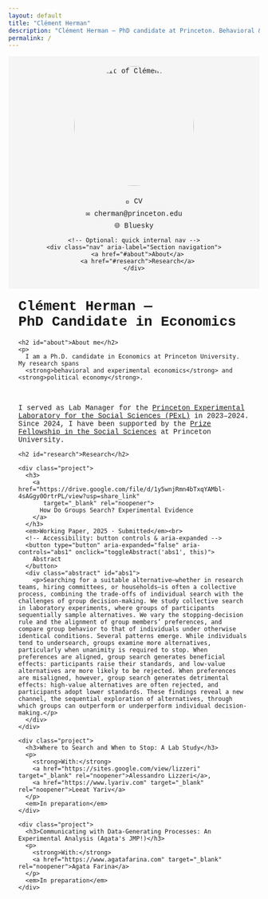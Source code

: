 ```yaml
---
layout: default
title: "Clément Herman"
description: "Clément Herman — PhD candidate at Princeton. Behavioral & experimental economics, political economy. Research on collective (group) search, stopping rules, and decision-making."
permalink: /
---
```


<style>
  body { font-family: "Courier New", Courier, monospace; }
  .container {
    display: flex; flex-wrap: wrap; max-width: 1000px; margin: 0 auto;
  }
  .sidebar {
    flex: 1 1 30%; padding: 20px; background-color: #f5f5f5;
    min-width: 200px; box-sizing: border-box; text-align: center;
  }
  .sidebar img {
    border-radius: 50%; width: 240px; height: 240px; object-fit: cover;
    margin-bottom: 15px;
  }
  .sidebar a { display: block; margin: 8px 0; text-decoration: none; }
  .main-content { flex: 1 1 70%; padding: 20px; box-sizing: border-box; }
  h1 { margin-top: 0; }
  .abstract { display: none; margin-top: 5px; }
  button { margin-top: 5px; }
  .project { margin-bottom: 40px; }
  .nav { margin: 10px 0 20px; }
  .nav a { margin-right: 12px; }
</style>

<div class="container">

  <div class="sidebar">
    <!-- SEO: add descriptive alt and lazy-load -->
    <img src="photo_clement_edit.png" alt="Portrait of Clément Herman" loading="lazy" width="140" height="140">
    <!-- SEO: add rel=noopener and rel=me for profile -->
    <a href="https://drive.google.com/file/d/1TrC1MCd6kxQlAt9jsvOpUZAS79TmcFaq/view?usp=share_link" target="_blank" rel="noopener">📄 CV</a>
    <a href="mailto:cherman@princeton.edu">✉️ cherman@princeton.edu</a>
    <a href="https://bsky.app/profile/clemherm.bsky.social" target="_blank" rel="me noopener">🌐 Bluesky</a>

    <!-- Optional: quick internal nav -->
    <div class="nav" aria-label="Section navigation">
      <a href="#about">About</a>
      <a href="#research">Research</a>
    </div>
  </div>

  <div class="main-content">
    <!-- SEO: put main keywords in H1 -->
    <h1>Clément Herman — <br> PhD Candidate in Economics</h1>

    <h2 id="about">About me</h2>
    <p>
      I am a Ph.D. candidate in Economics at Princeton University. My research spans
      <strong>behavioral and experimental economics</strong> and <strong>political economy</strong>.
<br> <br>
      I served as Lab Manager for the <a href="https://pexl.lab.run" target="_blank" rel="noopener">Princeton Experimental Laboratory for the Social Sciences (PExL)</a> in 2023–2024.
Since 2024, I have been supported by the <a href="https://gradschool.princeton.edu/financial-support/fellowships/princeton-fellowships/prize-fellowship-social-sciences" target="_blank" rel="noopener">Prize Fellowship in the Social Sciences</a> at Princeton University.
    </p>

    <h2 id="research">Research</h2>

    <div class="project">
      <h3>
        <a href="https://drive.google.com/file/d/1y5wnjRmn4bTxqYAMbl-4sAGgy0OrtrPL/view?usp=share_link"
           target="_blank" rel="noopener">
          How Do Groups Search? Experimental Evidence
        </a>
      </h3>
      <em>Working Paper, 2025 · Submitted</em><br>
      <!-- Accessibility: button controls & aria-expanded -->
      <button type="button" aria-expanded="false" aria-controls="abs1" onclick="toggleAbstract('abs1', this)">
        Abstract
      </button>
      <div class="abstract" id="abs1">
        <p>Searching for a suitable alternative—whether in research teams, hiring committees, or households—is often a collective process, combining the trade-offs of individual search with the challenges of group decision-making. We study collective search in laboratory experiments, where groups of participants sequentially sample alternatives. We vary the stopping-decision rule and the alignment of group members’ preferences, and compare group behavior to that of individuals under otherwise identical conditions. Several patterns emerge. While individuals tend to undersearch, groups examine more alternatives, particularly when unanimity is required to stop. When preferences are aligned, group search generates beneficial effects: participants raise their standards, and low-value alternatives are more likely to be rejected. When preferences are misaligned, however, group search generates detrimental effects: high-value alternatives are often rejected, and participants adopt lower standards. These findings reveal a new channel, the sequential exploration of alternatives, through which groups can outperform or underperform individual decision-making.</p>
      </div>
    </div>

    <div class="project">
      <h3>Where to Search and When to Stop: A Lab Study</h3>
      <p>
        <strong>With:</strong>
        <a href="https://sites.google.com/view/lizzeri" target="_blank" rel="noopener">Alessandro Lizzeri</a>,
        <a href="https://www.lyariv.com" target="_blank" rel="noopener">Leeat Yariv</a>
      </p>
      <em>In preparation</em>
    </div>

    <div class="project">
      <h3>Communicating with Data-Generating Processes: An Experimental Analysis (Agata's JMP!)</h3>
      <p>
        <strong>With:</strong>
        <a href="https://www.agatafarina.com" target="_blank" rel="noopener">Agata Farina</a>
      </p>
      <em>In preparation</em>
    </div>
  </div>
</div>

<script>
function toggleAbstract(id, btn) {
  var x = document.getElementById(id);
  var isHidden = (x.style.display === "none" || x.style.display === "");
  x.style.display = isHidden ? "block" : "none";
  if (btn) btn.setAttribute("aria-expanded", isHidden ? "true" : "false");
}
</script>

<!-- =================== -->
<!-- Minimal JSON-LD SEO -->
<!-- =================== -->
<script type="application/ld+json">
{
  "@context": "https://schema.org",
  "@type": "Person",
  "name": "Clément Herman",
  "jobTitle": "PhD Candidate in Economics",
  "affiliation": {
    "@type": "CollegeOrUniversity",
    "name": "Princeton University"
  },
  "email": "mailto:cherman@princeton.edu",
  "url": "https://clement-herman.com",
  "sameAs": [
    "https://bsky.app/profile/clemherm.bsky.social",
    "https://scholar.google.com/scholar?q=Cl%C3%A9ment+Herman"
  ]
}
</script>

<!-- Example article schema for the working paper; duplicate & adjust for others if you like -->
<script type="application/ld+json">
{
  "@context": "https://schema.org",
  "@type": "ScholarlyArticle",
  "name": "How Do Groups Search? Experimental Evidence",
  "author": {
    "@type": "Person",
    "name": "Clément Herman"
  },
  "inLanguage": "en",
  "datePublished": "2025",
  "url": "https://drive.google.com/file/d/1y5wnjRmn4bTxqYAMbl-4sAGgy0OrtrPL/view?usp=share_link",
  "isAccessibleForFree": true
}
</script>
